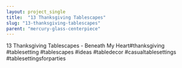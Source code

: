 ```yaml
---
layout: project_single
title:  "13 Thanksgiving Tablescapes"
slug: "13-thanksgiving-tablescapes"
parent: "mercury-glass-centerpiece"
---
```

13 Thanksgiving Tablescapes - Beneath My Heart#thanksgiving #tablesetting #tablescapes #ideas #tabledecor #casualtablesettings #tablesettingsforparties